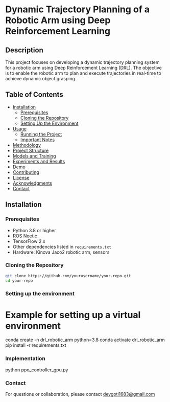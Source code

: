 # Dynamic Trajectory Planning of a Robotic Arm using Deep Reinforcement Learning

## Description
This project focuses on developing a dynamic trajectory planning system for a robotic arm using Deep Reinforcement Learning (DRL). The objective is to enable the robotic arm to plan and execute trajectories in real-time to achieve dynamic object grasping.

## Table of Contents
- [Installation](#installation)
  - [Prerequisites](#prerequisites)
  - [Cloning the Repository](#cloning-the-repository)
  - [Setting Up the Environment](#setting-up-the-environment)
- [Usage](#usage)
  - [Running the Project](#running-the-project)
  - [Important Notes](#important-notes)
- [Methodology](#methodology)
- [Project Structure](#project-structure)
- [Models and Training](#models-and-training)
- [Experiments and Results](#experiments-and-results)
- [Demo](#demo)
- [Contributing](#contributing)
- [License](#license)
- [Acknowledgments](#acknowledgments)
- [Contact](#contact)

## Installation

### Prerequisites
- Python 3.8 or higher
- ROS Noetic
- TensorFlow 2.x
- Other dependencies listed in `requirements.txt`
- Hardware: Kinova Jaco2 robotic arm, sensors

### Cloning the Repository
```sh
git clone https://github.com/yourusername/your-repo.git
cd your-repo
```

### Setting up the environment
# Example for setting up a virtual environment
conda create -n drl_robotic_arm python=3.8
conda activate drl_robotic_arm
pip install -r requirements.txt

### Implementation

python ppo_controller_gpu.py

### Contact
For questions or collaboration, please contact devgoti1683@gmail.com
